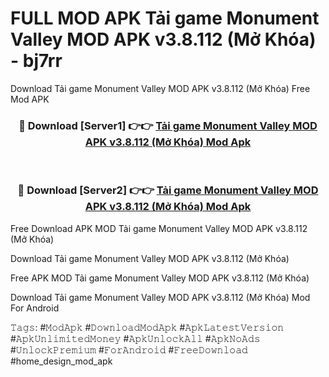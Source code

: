 # FULL MOD APK Tải game Monument Valley MOD APK v3.8.112 (Mở Khóa) - bj7rr
Download Tải game Monument Valley MOD APK v3.8.112 (Mở Khóa) Free Mod APK

<div align="center">
<h3>🔴 Download [Server1] 👉👉 <a href="https://apk-comot.site?title=Tải_game_Monument_Valley_MOD_APK_v3.8.112_(Mở_Khóa)">Tải game Monument Valley MOD APK v3.8.112 (Mở Khóa) Mod Apk</a></h3><br>

<h3>🔴 Download [Server2] 👉👉 <a href="https://apk-comot.site?title=Tải_game_Monument_Valley_MOD_APK_v3.8.112_(Mở_Khóa)">Tải game Monument Valley MOD APK v3.8.112 (Mở Khóa) Mod Apk</a></h3>
</div>


Free Download APK MOD Tải game Monument Valley MOD APK v3.8.112 (Mở Khóa)

Download Tải game Monument Valley MOD APK v3.8.112 (Mở Khóa) 

Free APK MOD Tải game Monument Valley MOD APK v3.8.112 (Mở Khóa) 

Download Tải game Monument Valley MOD APK v3.8.112 (Mở Khóa) Mod For Android

𝚃𝚊𝚐𝚜: #𝙼𝚘𝚍𝙰𝚙𝚔 #𝙳𝚘𝚠𝚗𝚕𝚘𝚊𝚍𝙼𝚘𝚍𝙰𝚙𝚔 #𝙰𝚙𝚔𝙻𝚊𝚝𝚎𝚜𝚝𝚅𝚎𝚛𝚜𝚒𝚘𝚗 #𝙰𝚙𝚔𝚄𝚗𝚕𝚒𝚖𝚒𝚝𝚎𝚍𝙼𝚘𝚗𝚎𝚢 #𝙰𝚙𝚔𝚄𝚗𝚕𝚘𝚌𝚔𝙰𝚕𝚕 #𝙰𝚙𝚔𝙽𝚘𝙰𝚍𝚜 #𝚄𝚗𝚕𝚘𝚌𝚔𝙿𝚛𝚎𝚖𝚒𝚞𝚖 #𝙵𝚘𝚛𝙰𝚗𝚍𝚛𝚘𝚒𝚍 #𝙵𝚛𝚎𝚎𝙳𝚘𝚠𝚗𝚕𝚘𝚊𝚍 #home_design_mod_apk